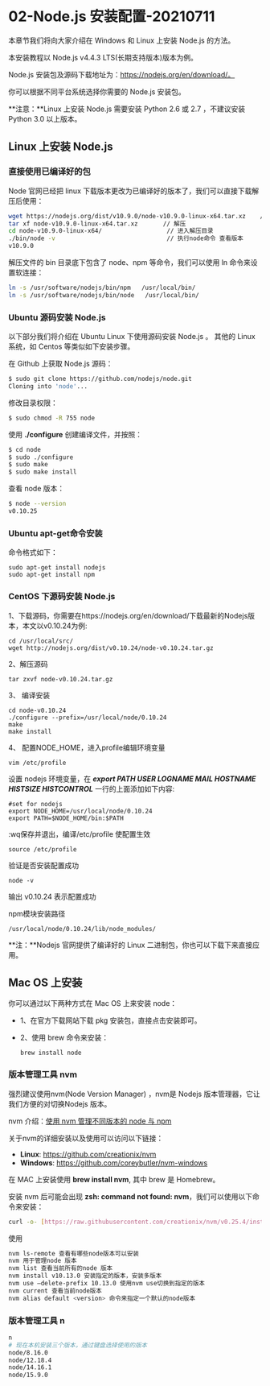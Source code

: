 # 02-Node.js 安装配置-20210711

本章节我们将向大家介绍在 Windows 和 Linux 上安装 Node.js 的方法。

本安装教程以 Node.js v4.4.3 LTS(长期支持版本)版本为例。

Node.js 安装包及源码下载地址为：https://nodejs.org/en/download/。

你可以根据不同平台系统选择你需要的 Node.js 安装包。

**注意：**Linux 上安装 Node.js 需要安装 Python 2.6 或 2.7 ，不建议安装 Python 3.0 以上版本。

## Linux 上安装 Node.js

### 直接使用已编译好的包

Node 官网已经把 linux 下载版本更改为已编译好的版本了，我们可以直接下载解压后使用：

```bash
wget https://nodejs.org/dist/v10.9.0/node-v10.9.0-linux-x64.tar.xz    // 下载
tar xf node-v10.9.0-linux-x64.tar.xz       // 解压
cd node-v10.9.0-linux-x64/                  // 进入解压目录
./bin/node -v                               // 执行node命令 查看版本
v10.9.0
```

解压文件的 bin 目录底下包含了 node、npm 等命令，我们可以使用 ln 命令来设置软连接：

```bash
ln -s /usr/software/nodejs/bin/npm   /usr/local/bin/ 
ln -s /usr/software/nodejs/bin/node   /usr/local/bin/
```

### Ubuntu 源码安装 Node.js

以下部分我们将介绍在 Ubuntu Linux 下使用源码安装 Node.js 。 其他的 Linux 系统，如 Centos 等类似如下安装步骤。

在 Github 上获取 Node.js 源码：

```bash
$ sudo git clone https://github.com/nodejs/node.git
Cloning into 'node'...
```

修改目录权限：

```bash
$ sudo chmod -R 755 node
```

使用 **./configure** 创建编译文件，并按照：

```bash
$ cd node
$ sudo ./configure
$ sudo make
$ sudo make install
```

查看 node 版本：

```bash
$ node --version
v0.10.25
```

### Ubuntu apt-get命令安装

命令格式如下：

```
sudo apt-get install nodejs
sudo apt-get install npm
```

### CentOS 下源码安装 Node.js

1、下载源码，你需要在https://nodejs.org/en/download/下载最新的Nodejs版本，本文以v0.10.24为例:

```
cd /usr/local/src/
wget http://nodejs.org/dist/v0.10.24/node-v0.10.24.tar.gz
```

2、解压源码

```
tar zxvf node-v0.10.24.tar.gz
```

3、 编译安装

```
cd node-v0.10.24
./configure --prefix=/usr/local/node/0.10.24
make
make install
```

4、 配置NODE_HOME，进入profile编辑环境变量

```
vim /etc/profile
```

设置 nodejs 环境变量，在 ***export PATH USER LOGNAME MAIL HOSTNAME HISTSIZE HISTCONTROL*** 一行的上面添加如下内容:

```
#set for nodejs
export NODE_HOME=/usr/local/node/0.10.24
export PATH=$NODE_HOME/bin:$PATH
```

:wq保存并退出，编译/etc/profile 使配置生效

```
source /etc/profile
```

验证是否安装配置成功

```
node -v
```

输出 v0.10.24 表示配置成功

npm模块安装路径

```
/usr/local/node/0.10.24/lib/node_modules/
```

**注：**Nodejs 官网提供了编译好的 Linux 二进制包，你也可以下载下来直接应用。



## Mac OS 上安装

你可以通过以下两种方式在 Mac OS 上来安装 node：

- 1、在官方下载网站下载 pkg 安装包，直接点击安装即可。

- 2、使用 brew 命令来安装：

  ```
  brew install node
  ```

### 版本管理工具 nvm 

  强烈建议使用nvm(Node Version Manager) ，nvm是 Nodejs 版本管理器，它让我们方便的对切换Nodejs 版本。

  nvm 介绍：[使用 nvm 管理不同版本的 node 与 npm](https://www.runoob.com/w3cnote/nvm-manager-node-versions.html)

  关于nvm的详细安装以及使用可以访问以下链接：

  -  **Linux**: https://github.com/creationix/nvm
  -  **Windows**: https://github.com/coreybutler/nvm-windows

  在 MAC 上安装使用 **brew install nvm**, 其中 brew 是 Homebrew。

  安装 nvm 后可能会出现 **zsh: command not found: nvm**，我们可以使用以下命令来安装：

  ```bash
  curl -o- [https://raw.githubusercontent.com/creationix/nvm/v0.25.4/install.sh](https://raw.githubusercontent.com/creationix/nvm/v0.25.4/install.sh) | bash [[ -s $HOME/.nvm/nvm.sh ]] && . $HOME/.nvm/nvm.sh
  ```

  使用

  ```bash
  nvm ls-remote 查看有哪些node版本可以安装
  nvm 用于管理node 版本
  nvm list 查看当前所有的node 版本
  nvm install v10.13.0 安装指定的版本，安装多版本
  nvm use —delete-prefix 10.13.0 使用nvm use切换到指定的版本
  nvm current 查看当前node版本
  nvm alias default <version> 命令来指定一个默认的node版本
  ```

### 版本管理工具 n

~~~bash
n
# 现在本机安装三个版本，通过键盘选择使用的版本
node/8.16.0
node/12.18.4
node/14.16.1
node/15.9.0
~~~

